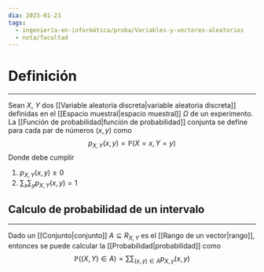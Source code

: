 ```yaml
---
dia: 2023-01-23
tags:
  - ingeniería-en-informática/proba/Variables-y-vectores-aleatorios
  - nota/facultad
---
```

# Definición
---
Sean $X$, $Y$ dos [[Variable aleatoria discreta|variable aleatoria discreta]] definidas en el [[Espacio muestral|espacio muestral]] $\Omega$ de un experimento. La [[Función de probabilidad|función de probabilidad]] conjunta se define para cada par de números $(x, y)$ como 
$$ p_{X, Y}(x, y) = \mathbb{P}(X = x, Y = y) $$
Donde debe cumplir
1. $p_{X, Y}(x, y) \geq 0$
2. $\sum_x \sum_y p_{X, Y}(x, y) = 1$


## Calculo de probabilidad de un intervalo
---
Dado un [[Conjunto|conjunto]] $A \subseteq R_{X, Y}$ es el [[Rango de un vector|rango]], entonces se puede calcular la [[Probabilidad|probabilidad]] como $$ \mathbb{P}((X, Y) \in A) = \sum \sum{}_{(x, y) \in A}p_{X, y}(x, y) $$
